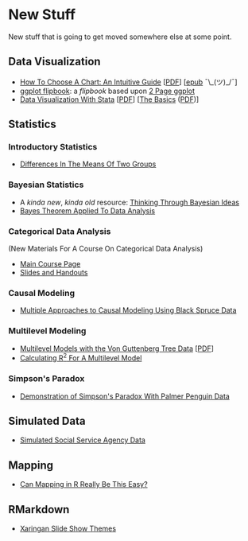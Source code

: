 # New Stuff

New stuff that is going to get moved somewhere else at some point.

## Data Visualization

* [How To Choose A Chart: An Intuitive Guide](https://agrogan1.github.io/newstuff/how-to-choose-a-chart-intuitive/how-to-choose-a-chart-intuitive.html) [[PDF](https://agrogan1.github.io/newstuff/how-to-choose-a-chart-intuitive/how-to-choose-a-chart-intuitive.pdf)] [[epub](https://agrogan1.github.io/newstuff/how-to-choose-a-chart-intuitive/how-to-choose-a-chart-intuitive.epub) ¯\\\_(ツ)_/¯]
* [ggplot flipbook](https://agrogan1.github.io/newstuff/ggplot-flipbook/ggplot-flipbook.html#1): a *flipbook* based upon [2 Page ggplot](https://agrogan1.github.io/R/two-page-ggplot2/two-page-ggplot2.pdf)
* [Data Visualization With Stata](https://agrogan1.github.io/newstuff/data-visualization-with-Stata/data-visualization-with-Stata-slidy.html) [[PDF](https://agrogan1.github.io/newstuff/data-visualization-with-Stata/data-visualization-with-Stata.pdf)] [[The Basics](./data-visualization-with-Stata-the-basics/data-visualization-with-Stata-the-basics.html) ([PDF](./data-visualization-with-Stata-the-basics/data-visualization-with-Stata-the-basics.pdf))]

## Statistics

### Introductory Statistics

* [Differences In The Means Of Two Groups](https://agrogan1.github.io/newstuff/differences-in-2-means/differences-in-2-means.html)

### Bayesian Statistics

* A *kinda new*, *kinda old* resource: [Thinking Through Bayesian Ideas](https://agrogan.shinyapps.io/Thinking-Through-Bayes/)
* [Bayes Theorem Applied To Data Analysis](https://agrogan1.github.io/newstuff/Bayes-theorem/Bayes-theorem.html)

### Categorical Data Analysis 

(New Materials For A Course On Categorical Data Analysis)

* [Main Course Page](https://agrogan1.github.io/newstuff/categorical/)
* [Slides and Handouts](https://agrogan1.github.io/newstuff/categorical/README.html)

### Causal Modeling

* [Multiple Approaches to Causal Modeling Using Black Spruce Data](https://agrogan1.github.io/newstuff/spruce/spruce-slidy.html)

### Multilevel Modeling

* [Multilevel Models with the Von Guttenberg Tree Data](https://agrogan1.github.io/newstuff/mlm-gutten/mlm-gutten.html) [[PDF](https://agrogan1.github.io/newstuff/mlm-gutten/mlm-gutten.pdf)]
* [Calculating R<sup>2</sup> For A Multilevel Model](https://agrogan1.github.io/newstuff/mlm-R2-gutten/mlm-R2-gutten.html)

### Simpson's Paradox

* [Demonstration of Simpson's Paradox With Palmer Penguin Data](https://agrogan1.github.io/newstuff/simpsonsparadox/simpsons-paradox-palmer-penguins.html)

## Simulated Data

* [Simulated Social Service Agency Data](./social-service-agency)

## Mapping

* [Can Mapping in R Really Be This Easy?](https://agrogan1.github.io/newstuff/can-mapping-in-R-be-this-easy/can-mapping-in-R-be-this-easy.html)

## RMarkdown

* [Xaringan Slide Show Themes](./xaringan-themes)








